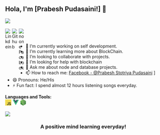## Hola, I'm [Prabesh Pudasaini!] 👋

<p align="left"> <img src="https://komarev.com/ghpvc/?username=Alpha5714&label=Views&color=blue&style=plastic"  /> </p>

<a href="https://www.linkedin.com/in/it-sprabeshofficial-beast-7093761a0/">
  <img align="left" alt=" Linkdein" width="22px" src="https://cdn.jsdelivr.net/npm/simple-icons@v3/icons/linkedin.svg" />
</a>
<a href="https://github.com/Alpha5714">
  <img align="left" alt="Github" width="22px" src="https://cdn.jsdelivr.net/npm/simple-icons@v3/icons/github.svg" />
</a>


<a href="https://www.facebook.com/fourohhfour/">
  <img align="left" alt="noone Facebook" width="22px" src="https://cdn.jsdelivr.net/npm/simple-icons@v3/icons/facebook.svg" />
</a>


<br/>
<br/>



- 🔭 I’m currently working on self development.
- 🌱 I’m currently learning more about BlockChain.
- 👯 I’m looking to collaborate with projects.
- 🤔 I’m looking for help with blockchain
- 💬 Ask me about node and database projects.
- 📫 How to reach me: [Facebook - @Prabesh Stotriya Pudasaini](https://www.facebook.com/fourohhfour/) ]
- 😄 Pronouns: He/His
- ⚡ Fun fact: I spend almost 12 hours listening songs everyday.



**Languages and Tools:**  
<code><img height="20" src="https://raw.githubusercontent.com/github/explore/80688e429a7d4ef2fca1e82350fe8e3517d3494d/topics/javascript/javascript.png"></code>
<code><img height="20" src="https://raw.githubusercontent.com/github/explore/80688e429a7d4ef2fca1e82350fe8e3517d3494d/topics/vue/vue.png"></code>
<code><img height="20" src="https://raw.githubusercontent.com/github/explore/80688e429a7d4ef2fca1e82350fe8e3517d3494d/topics/nodejs/nodejs.png"></code>    

<a href="https://github.com/Alpha5714n">
  <img align="center" src="https://github-readme-stats.vercel.app/api/top-langs/?username=iampawan&theme=light&hide_langs_below=1" />
</a>



<div align="center">

### A positive mind learning everyday!

</div>

